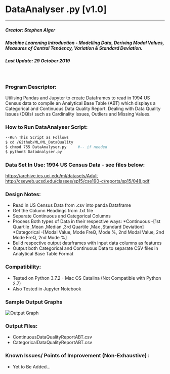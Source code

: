 # DataAnalyser .py [v1.0]
* * *
##### Creator: Stephen Alger
##### Machine Learening Introduction - Modelling Data, Deriving Modal Values, Measures of Central Tendency, Variation & Standard Deviation.
##### Last Update: 29 October 2019
<br/>

### Program Descriptor: 
Utilising Pandas and Jupyter to create Dataframes to read in 1994 US Census data to compile an Analytical Base Table (ABT) which displays a Categorical and Continuous Data Quality Report. Dealing with Data Quality Issues (DQIs) such as Cardinality Issues, Outliers and Missing Values.

### How to Run DataAnalyser Script:

```sh
--Run This Script as Follows
$ cd /Github/ML/ML_DataQuality
$ chmod 755 DataAnalyser.py     #-- if needed 
$ python3 DataAnalyser.py
```

### Data Set In Use: 1994 US Census Data - see files below:
https://archive.ics.uci.edu/ml/datasets/Adult
http://cseweb.ucsd.edu/classes/sp15/cse190-c/reports/sp15/048.pdf

### Design Notes:
- Read in US Census Data from .csv into panda Dataframe
- Get the Column Headings from .txt file
- Separate Continuous and Categorical Columns
- Process Both types of Data in their respective ways:
*Continuous -[1st Quartile ,Mean ,Median ,3rd Quartile ,Max ,Standard Deviation]
*Categorical -[Modal Value, Mode FreQ, Mode %, 2nd Modal Value, 2nd Mode FreQ, 2nd Mode %]
- Build respective output dataframes with input data columns as features
- Output both Categorical and Continuous Data to separate CSV files in Analytical Base Table Format

### Compatibility: 
* Tested on Python 3.7.2 - Mac OS Catalina (Not Compatible with Python 2.7)
* Also Tested in Jupyter Notebook

### Sample Output Graphs
![Output Graph](https://github.com/Stephen2697/ML/blob/master/ML_graph.png)

### Output Files:
- ContinuousDataQualityReportABT.csv
- CategoricalDataQualityReportABT.csv


### Known Issues/ Points of Improvement (Non-Exhaustive) :
- Yet to Be Added...




